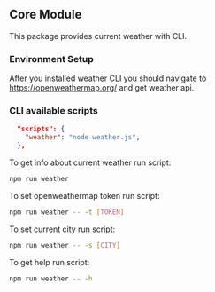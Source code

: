 ## Core Module
This package provides current weather with CLI.

### Environment Setup
After you installed weather CLI you should navigate to https://openweathermap.org/ and get weather api.

### CLI available scripts
```json
  "scripts": {
    "weather": "node weather.js",
  },
```
To get info about current weather run script:
```sh
npm run weather
``` 
To set openweathermap token run script:
```sh
npm run weather -- -t [TOKEN]
``` 
To set current city run script:
```sh
npm run weather -- -s [CITY]
``` 
To get help run script:
```sh
npm run weather -- -h
``` 